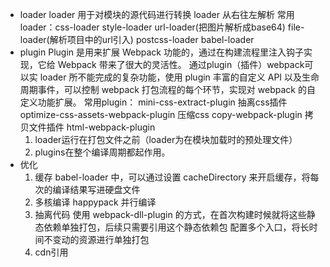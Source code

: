 - loader
    loader 用于对模块的源代码进行转换
    loader 从右往左解析
    常用loader：css-loader style-loader url-loader(把图片解析成base64) file-loader(解析项目中的url引入) postcss-loader babel-loader
- plugin
    Plugin 是用来扩展 Webpack 功能的，通过在构建流程里注入钩子实现，它给 Webpack 带来了很大的灵活性。 通过plugin（插件）webpack可以实 loader 所不能完成的复杂功能，使用 plugin 丰富的自定义 API 以及生命周期事件，可以控制 webpack 打包流程的每个环节，实现对 webpack 的自定义功能扩展。
    常用plugin：
      mini-css-extract-plugin 抽离css插件
      optimize-css-assets-webpack-plugin 压缩css
      copy-webpack-plugin 拷贝文件插件
      html-webpack-plugin
  1. loader运行在打包文件之前（loader为在模块加载时的预处理文件）
  2. plugins在整个编译周期都起作用。
- 优化
    1. 缓存
      babel-loader 中，可以通过设置 cacheDirectory 来开启缓存，将每次的编译结果写进硬盘文件
    2. 多核编译
      happypack 并行编译
    3. 抽离代码
      使用 webpack-dll-plugin 的方式，在首次构建时候就将这些静态依赖单独打包，后续只需要引用这个静态依赖包
      配置多个入口，将长时间不变动的资源进行单独打包
    4. cdn引用